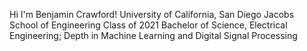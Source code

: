 Hi I'm Benjamin Crawford!
University of California, San Diego Jacobs School of Engineering Class of 2021
Bachelor of Science, Electrical Engineering; Depth in Machine Learning and Digital Signal Processing



